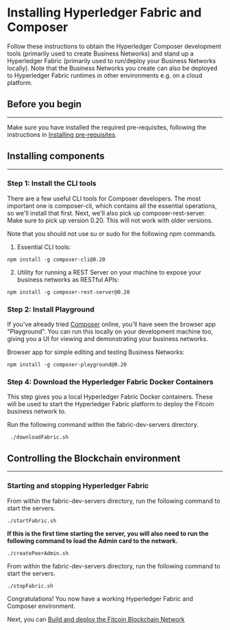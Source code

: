 # Installing Hyperledger Fabric and Composer

Follow these instructions to obtain the Hyperledger Composer development tools (primarily used to create Business Networks) and stand up a Hyperledger Fabric (primarily used to run/deploy your Business Networks locally). Note that the Business Networks you create can also be deployed to Hyperledger Fabric runtimes in other environments e.g. on a cloud platform.

## Before you begin
---

Make sure you have installed the required pre-requisites, following the instructions in [Installing pre-requisites](../README.md).

## Installing components
---

### Step 1: Install the CLI tools

There are a few useful CLI tools for Composer developers. The most important one is composer-cli, which contains all the essential operations, so we'll install that first. Next, we'll also pick up composer-rest-server. Make sure to pick up version 0.20. This will not work with older versions.

Note that you should not use su or sudo for the following npm commands.

1. Essential CLI tools:    
```
npm install -g composer-cli@0.20
```

2. Utility for running a REST Server on your machine to expose your business networks as RESTful APIs:
```    
npm install -g composer-rest-server@0.20
```

### Step 2: Install Playground

If you've already tried [Composer](https://composer-playground.mybluemix.net/) online, you'll have seen the browser app "Playground". You can run this locally on your development machine too, giving you a UI for viewing and demonstrating your business networks.

Browser app for simple editing and testing Business Networks:
```
npm install -g composer-playground@0.20
```

### Step 4: Download the Hyperledger Fabric Docker Containers

This step gives you a local Hyperledger Fabric Docker containers. These will be used to start the Hyperledger Fabric platform to deploy the Fitcoin business network to.

Run the following command within the fabric-dev-servers directory.
```
 ./downloadFabric.sh
```
## Controlling the Blockchain environment
---
### Starting and stopping Hyperledger Fabric

From within the fabric-dev-servers directory, run the following command to start the servers.
```
./startFabric.sh
```

**If this is the first time starting the server, you will also need to run the following command to load the Admin card to the network.**
```
./createPeerAdmin.sh
```

From within the fabric-dev-servers directory, run the following command to start the servers.
```
./stopFabric.sh
```

Congratulations! You now have a working Hyperledger Fabric and Composer environment.

Next, you can [Build and deploy the Fitcoin Blockchain Network](../wolfpack-fitclub-fitcoin/README.md)
